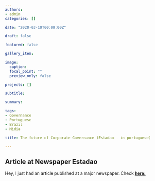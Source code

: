 ```yaml
---
authors:
- admin
categories: []

date: "2020-03-10T00:00:00Z"

draft: false

featured: false

gallery_item:

image:
  caption: 
  focal_point: ""
  preview_only: false

projects: []

subtitle: 

summary: 

tags: 
- Governance
- Portuguese
- Brazil
- Midia

title: The future of Corporate Governance (Estadao - in portuguese)

---
```



##  Article at Newspaper Estadao

Hey, I just had an article published at a major newspaper. 
Check [**here:**](https://politica.estadao.com.br/blogs/fausto-macedo/o-futuro-da-governanca-corporativa/)





